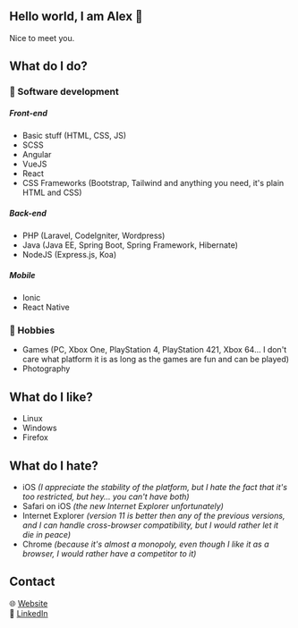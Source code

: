 ## Hello world, I am **Alex** 🙂

Nice to meet you.

## What do I do?

### 💾 Software development

##### Front-end
* Basic stuff (HTML, CSS, JS)
* SCSS
* Angular
* VueJS
* React
* CSS Frameworks (Bootstrap, Tailwind and anything you need, it's plain HTML and CSS)

##### Back-end
* PHP (Laravel, CodeIgniter, Wordpress)
* Java (Java EE, Spring Boot, Spring Framework, Hibernate)
* NodeJS (Express.js, Koa)

##### Mobile
* Ionic
* React Native

### 🥰 Hobbies
* Games (PC, Xbox One, PlayStation 4, PlayStation 421, Xbox 64... I don't care what platform it is as long as the games are fun and can be played)  
* Photography

## What do I like?
* Linux
* Windows
* Firefox

## What do I hate?
* iOS _(I appreciate the stability of the platform, but I hate the fact that it's too restricted, but hey... you can't have both)_
* Safari on iOS _(the new Internet Explorer unfortunately)_
* Internet Explorer _(version 11 is better then any of the previous versions, and I can handle cross-browser compatibility, but I would rather let it die in peace)_
* Chrome _(because it's almost a monopoly, even though I like it as a browser, I would rather have a competitor to it)_

## Contact

🌐 [Website][website] \
💼 [LinkedIn][linkedin]

[website]: http://alex.hampu.eu
[linkedin]: https://www.linkedin.com/in/alexhampu95/
